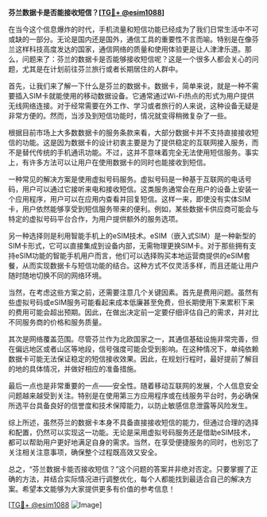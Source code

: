 **芬兰数据卡是否能接收短信？[[TG💪+ @esim1088](https://t.me/s/esim1088)]**

在当今这个信息爆炸的时代，手机流量和短信功能已经成为了我们日常生活中不可或缺的一部分。无论是国内还是国外，通信工具的重要性不言而喻。特别是在像芬兰这样科技高度发达的国家，通信网络的质量和使用体验更是让人津津乐道。那么，问题来了：芬兰的数据卡是否能够接收短信呢？这是一个很多人都会关心的问题，尤其是在计划前往芬兰旅行或者长期居住的人群中。

首先，让我们来了解一下什么是芬兰的数据卡。数据卡，简单来说，就是一种不需要插入SIM卡就能使用的移动数据设备。它通常通过Wi-Fi热点的形式为用户提供无线网络连接。对于经常需要在外工作、学习或者旅行的人来说，这种设备无疑是非常方便的。然而，当涉及到短信功能时，情况就变得稍微复杂了一些。

根据目前市场上大多数数据卡的服务条款来看，大部分数据卡并不支持直接接收短信的功能。这是因为数据卡的设计初衷主要是为了提供稳定的互联网接入服务，而不是替代传统的手机通讯功能。不过，这并不意味着完全无法使用短信服务。事实上，有许多方法可以让用户在使用数据卡的同时也能接收到短信。

一种常见的解决方案是使用虚拟号码服务。虚拟号码是一种基于互联网的电话号码，用户可以通过它接听来电和接收短信。这类服务通常会在用户的设备上安装一个应用程序，用户可以在应用内查看并回复短信。这样一来，即使没有实体SIM卡，用户依然能够享受到短信服务带来的便利。例如，某些数据卡供应商可能会与特定的虚拟号码平台合作，为用户提供额外的服务选项。

另一种选择则是利用智能手机上的eSIM技术。eSIM（嵌入式SIM）是一种新型的SIM卡形式，它可以直接集成到设备内部，无需物理更换SIM卡。对于那些拥有支持eSIM功能的智能手机用户而言，他们可以选择购买本地运营商提供的eSIM套餐，从而实现数据卡与短信功能的结合。这种方式不仅灵活多样，而且还能让用户随时随地切换不同的网络环境。

当然，在考虑这些方案之前，还需要注意几个关键因素。首先是费用问题。虽然有些虚拟号码或eSIM服务可能看起来成本低廉甚至免费，但长期使用下来累积下来的费用可能会超出预期。因此，在做出决定前一定要仔细评估自己的需求，并对比不同服务商的价格和服务质量。

其次是网络覆盖范围。尽管芬兰作为北欧国家之一，其通信基础设施非常完善，但在偏远地区或者山区等地段，信号强度可能会受到影响。在这种情况下，单纯依赖数据卡可能无法保证稳定的短信接收效果。因此，在规划行程时，最好提前了解目的地的具体情况，并做好相应的准备措施。

最后一点也是非常重要的一点——安全性。随着移动互联网的发展，个人信息安全问题越来越受到关注。特别是在使用第三方应用程序或在线服务平台时，务必确保所选平台具备良好的信誉度和技术保障能力，以防止敏感信息泄露等风险发生。

综上所述，虽然芬兰的数据卡本身不具备直接接收短信的能力，但通过合理的选择和配置，仍然可以实现这一功能。无论是采用虚拟号码服务还是借助eSIM技术，都可以帮助用户更好地满足自身的需求。当然，在享受便捷服务的同时，也别忘了关注相关注意事项，确保整个过程既高效又安全。

总之，“芬兰数据卡能否接收短信？”这个问题的答案并非绝对否定。只要掌握了正确的方法，并结合实际情况进行调整优化，每个人都能找到最适合自己的解决方案。希望本文能够为大家提供更多有价值的参考信息！

[[TG💪+ @esim1088](https://t.me/s/esim1088) ![Image](https://i.postimg.cc/4NQfJmqS/Snipaste-2025-05-13-00-14-12.png)]